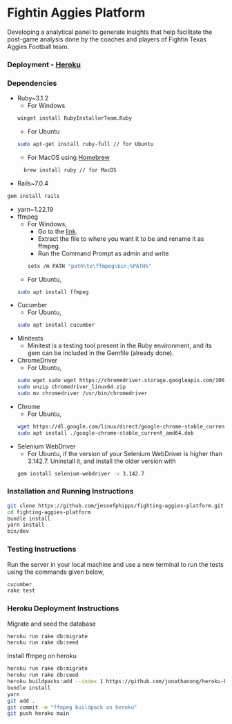 # Fightin Aggies Platform

Developing a analytical panel to generate insights that help facilitate the post-game analysis done by the coaches and players of Fightin Texas Aggies Football team.

### Deployment - [Heroku](https://fightin-aggies.herokuapp.com/)

### Dependencies
- Ruby~3.1.2
  - For Windows
  ```bash
  winget install RubyInstallerTeam.Ruby
  ```
  - For Ubuntu
  ```bash
  sudo apt-get install ruby-full // for Ubuntu
  ```
  - For MacOS using [Homebrew](https://brew.sh/)
  ```bash
    brew install ruby // for MacOS
  ```
- Rails~7.0.4
 ```bash
 gem install rails
 ```
- yarn~1.22.19
- ffmpeg
  - For Windows,
    - Go to the [link](https://www.gyan.dev/ffmpeg/builds/ffmpeg-git-full.7z).
    - Extract the file to where you want it to be and rename it as ffmpeg.
    - Run the Command Prompt as admin and write 
    ```bash
    setx /m PATH "path\to\ffmpeg\bin;%PATH%"
    ```
  - For Ubuntu,
  ```bash
  sudo apt install ffmpeg
  ```
- Cucumber
  - For Ubuntu,
  ```bash
  sudo apt install cucumber
  ```
- Minitests
  - Minitest is a testing tool present in the Ruby environment, and its gem can be included in the Gemfile (already done).
- ChromeDriver
  - For Ubuntu,
  ```bash
  sudo wget sudo wget https://chromedriver.storage.googleapis.com/106.0.5249.61/chromedriver_linux64.zip
  sudo unzip chromedriver_linux64.zip
  sudo mv chromedriver /usr/bin/chromedriver
  ```
- Chrome
  - For Ubuntu,
  ```bash
  wget https://dl.google.com/linux/direct/google-chrome-stable_current_amd64.deb
  sudo apt install ./google-chrome-stable_current_amd64.deb
  ```
- Selenium WebDriver
  - For Ubuntu, if the version of your Selenium WebDriver is higher than 3.142.7. Uninstall it, and install the older version with
  ```bash
  gem install selenium-webdriver -v 3.142.7
  ```

### Installation and Running Instructions
```bash
git clone https://github.com/jessefphipps/fighting-aggies-platform.git
cd fighting-aggies-platform
bundle install
yarn install
bin/dev
```
### Testing Instructions
Run the server in your local machine and use a new terminal to run the tests using the commands given below,
```bash
cucumber
rake test
```
### Heroku Deployment Instructions
Migrate and seed the database
```bash
heroku run rake db:migrate
heroku run rake db:seed
```
Install ffmpeg on heroku
```bash
heroku run rake db:migrate
heroku run rake db:seed
heroku buildpacks:add --index 1 https://github.com/jonathanong/heroku-buildpack-ffmpeg-latest.git
bundle install
yarn
git add .
git commit -m "ffmpeg buildpack on heroku"
git push heroku main
```
